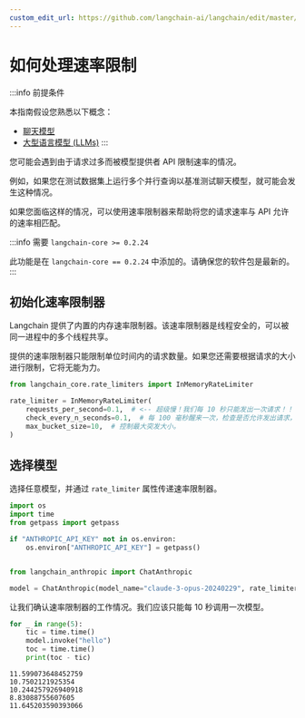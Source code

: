 ```yaml
---
custom_edit_url: https://github.com/langchain-ai/langchain/edit/master/docs/docs/how_to/chat_model_rate_limiting.ipynb
---
```


# 如何处理速率限制

:::info 前提条件

本指南假设您熟悉以下概念：
- [聊天模型](/docs/concepts/#chat-models)
- [大型语言模型 (LLMs)](/docs/concepts/#llms)
:::


您可能会遇到由于请求过多而被模型提供者 API 限制速率的情况。

例如，如果您在测试数据集上运行多个并行查询以基准测试聊天模型，就可能会发生这种情况。

如果您面临这样的情况，可以使用速率限制器来帮助将您的请求速率与 API 允许的速率相匹配。

:::info 需要 ``langchain-core >= 0.2.24``

此功能是在 ``langchain-core == 0.2.24`` 中添加的。请确保您的软件包是最新的。
:::

## 初始化速率限制器

Langchain 提供了内置的内存速率限制器。该速率限制器是线程安全的，可以被同一进程中的多个线程共享。

提供的速率限制器只能限制单位时间内的请求数量。如果您还需要根据请求的大小进行限制，它将无能为力。


```python
from langchain_core.rate_limiters import InMemoryRateLimiter

rate_limiter = InMemoryRateLimiter(
    requests_per_second=0.1,  # <-- 超级慢！我们每 10 秒只能发出一次请求！！
    check_every_n_seconds=0.1,  # 每 100 毫秒醒来一次，检查是否允许发出请求，
    max_bucket_size=10,  # 控制最大突发大小。
)
```

## 选择模型

选择任意模型，并通过 `rate_limiter` 属性传递速率限制器。

```python
import os
import time
from getpass import getpass

if "ANTHROPIC_API_KEY" not in os.environ:
    os.environ["ANTHROPIC_API_KEY"] = getpass()


from langchain_anthropic import ChatAnthropic

model = ChatAnthropic(model_name="claude-3-opus-20240229", rate_limiter=rate_limiter)
```

让我们确认速率限制器的工作情况。我们应该只能每 10 秒调用一次模型。

```python
for _ in range(5):
    tic = time.time()
    model.invoke("hello")
    toc = time.time()
    print(toc - tic)
```
```output
11.599073648452759
10.7502121925354
10.244257926940918
8.83088755607605
11.645203590393066
```